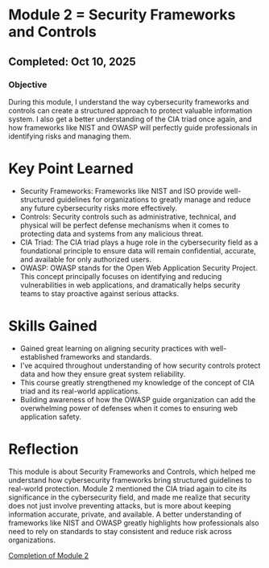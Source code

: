 # Module 2 = Security Frameworks and Controls
## Completed: Oct 10, 2025

### Objective
During this module, I understand the way cybersecurity frameworks and controls can create a structured approach to protect valuable information system.
I also get a better understanding of the CIA triad once again, and how frameworks like NIST and OWASP will perfectly guide professionals in identifying risks and managing them.

# Key Point Learned
- Security Frameworks: Frameworks like NIST and ISO provide well-structured guidelines for organizations to greatly manage and reduce any future cybersecurity risks more effectively.
- Controls: Security controls such as administrative, technical, and physical will be perfect defense mechanisms when it comes to protecting data and systems from any malicious threat.
- CIA Triad: The CIA triad plays a huge role in the cybersecurity field as a foundational principle to ensure data will remain confidential, accurate, and available for only authorized users.
- OWASP: OWASP stands for the Open Web Application Security Project. This concept principally focuses on identifying and reducing vulnerabilities in web applications, and dramatically helps security teams to stay proactive against serious attacks.

# Skills Gained
- Gained great learning on aligning security practices with well-established frameworks and standards.
- I've acquired throughout understanding of how security controls protect data and how they ensure great system reliability.
- This course greatly strengthened my knowledge of the concept of CIA triad and its real-world applications.
- Building awareness of how the OWASP guide organization can add the overwhelming power of defenses when it comes to ensuring web application safety.

# Reflection 
This module is about Security Frameworks and Controls, which helped me understand how cybersecurity frameworks bring structured guidelines to real-world protection.
Module 2 mentioned the CIA triad again to cite its significance in the cybersecurity field, and made me realize that security does not just involve preventing attacks, but is more about keeping information accurate, private, and available.
A better understanding of frameworks like NIST and OWASP greatly highlights how professionals also need to rely on standards to stay consistent and reduce risk across organizations.

[Completion of Module 2](Screenshot/Course_2_Module_2)
